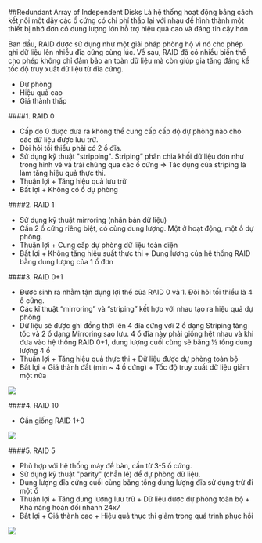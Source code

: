 ##Redundant Array of Independent Disks
Là hệ thống hoạt động bằng cách kết nối một dãy các ổ cứng có chi phí thấp lại với nhau để hình thành một thiết bị nhớ đơn có dung lượng lớn hỗ trợ hiệu quả cao và đáng tin cậy hơn

Ban đầu, RAID được sử dụng như một giải pháp phòng hộ vì nó cho phép ghi dữ liệu lên nhiều đĩa cứng cùng lúc. Về sau, RAID đã có nhiều biến thể cho phép không chỉ đảm bảo an toàn dữ liệu mà còn giúp gia tăng đáng kể tốc độ truy xuất dữ liệu từ đĩa cứng.
 
- Dự phòng
- Hiệu quả cao
- Giá thành thấp

####1. RAID 0
- Cấp độ 0 được đưa ra không thể cung cấp cấp độ dự phòng nào cho các dữ liệu được lưu trữ.
- Đòi hỏi tối thiểu phải có 2 ổ đĩa.
- Sử dụng kỹ thuật "stripping". Striping” phân chia khối dữ liệu đơn như trong hình vẽ và trải chúng qua các ổ cứng => Tác dụng của striping là làm tăng hiệu quả thực thi.
- Thuận lợi + Tăng hiệu quả lưu trữ
- Bất lợi   + Không có ổ dự phòng

####2. RAID 1
- Sử dụng kỹ thuật mirroring (nhân bản dữ liệu)
- Cần 2 ổ cứng riêng biệt, có cùng dung lượng. Một ở hoạt động, một ổ dự phòng.
- Thuận lợi + Cung cấp dự phòng dữ liệu toàn diện
- Bất lợi + Không tăng hiệu suất thực thi
          + Dung lượng của hệ thống RAID bằng dung lượng của 1 ổ đơn 
      
    
####3. RAID 0+1
- Được sinh ra nhằm tận dụng lợi thể của RAID 0 và 1. Đòi hỏi tối thiểu là 4 ổ cứng.
- Các kĩ thuật “mirroring” và “striping” kết hợp với nhau tạo ra hiệu quả dự phòng
- Dữ liệu sẽ được ghi đồng thời lên 4 đĩa cứng với 2 ổ dạng Striping tăng tốc và 2 ổ dạng Mirroring sao lưu. 4 ổ đĩa này phải giống hệt nhau và khi đưa vào hệ thống RAID 0+1, dung lượng cuối cùng sẽ bằng ½ tổng dung lượng 4 ổ
- Thuận lợi + Tăng hiệu quả thực thi
            + Dữ liệu được dự phòng toàn bộ
- Bất lợi   + Giá thành đắt (min ~ 4 ổ cứng)
            + Tốc độ truy xuất dữ liệu giảm một nửa
 
<img src="http://i.imgur.com/AU9l1a5.png">

####4. RAID 10
- Gần giống RAID 1+0
<img src="http://i.imgur.com/GefFBSx.png">

####5. RAID 5
- Phù hợp với hệ thống máy để bàn, cần từ 3-5 ổ cứng. 
- Sử dụng kỹ thuật "parity" (chẳn lẻ) để dự phòng dữ liệu.
- Dung lượng đĩa cứng cuối cùng bằng tổng dung lượng đĩa sử dụng trừ đi một ổ
- Thuận lợi + Tăng dung lượng lưu trữ
            + Dữ liệu được dự phòng toàn bộ
            + Khả năng hoán đổi nhanh 24x7
- Bất lợi + Giá thành cao
          + Hiệu quả thực thi giảm trong quá trình phục hồi
         
<img src="http://i.imgur.com/SsqWGlP.png">

